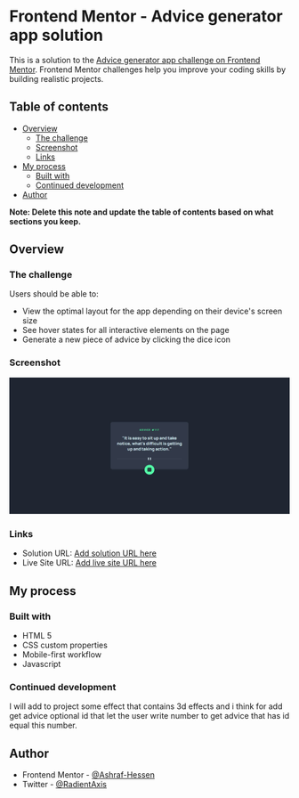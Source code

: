 # Frontend Mentor - Advice generator app solution

This is a solution to the [Advice generator app challenge on Frontend Mentor](https://www.frontendmentor.io/challenges/advice-generator-app-QdUG-13db). Frontend Mentor challenges help you improve your coding skills by building realistic projects.

## Table of contents

- [Overview](#overview)
  - [The challenge](#the-challenge)
  - [Screenshot](#screenshot)
  - [Links](#links)
- [My process](#my-process)
  - [Built with](#built-with)
  - [Continued development](#continued-development)
- [Author](#author)

**Note: Delete this note and update the table of contents based on what sections you keep.**

## Overview

### The challenge

Users should be able to:

- View the optimal layout for the app depending on their device's screen size
- See hover states for all interactive elements on the page
- Generate a new piece of advice by clicking the dice icon

### Screenshot

![desktop-preview](./screenshots/desktop-preview.jpg)

### Links

- Solution URL: [Add solution URL here](https://github.com/Ashraf-Hessen/advice-generator-app)
- Live Site URL: [Add live site URL here](https://advice-generator-ra.netlify.app/)

## My process

### Built with

- HTML 5
- CSS custom properties
- Mobile-first workflow
- Javascript

### Continued development

I will add to project some effect that contains 3d effects and i think for add get advice optional id that let the user write number to get advice that has id equal this number.

## Author

- Frontend Mentor - [@Ashraf-Hessen](https://www.frontendmentor.io/profile/Ashraf-Hessen)
- Twitter - [@RadientAxis](https://www.twitter.com/RadientAxis)
